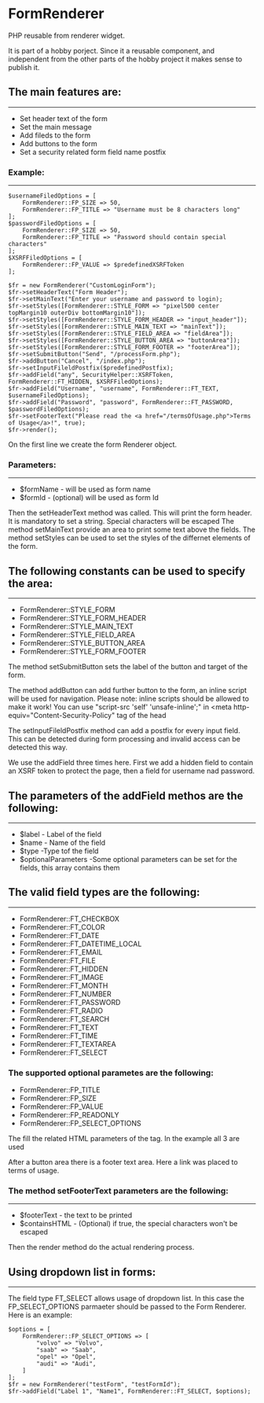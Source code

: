 # FormRenderer
PHP reusable from renderer widget.

It is part of a hobby porject. Since it a reusable component, and independent from the other parts of the hobby project it makes sense to publish it.

## The main features are:
------------------------
- Set header text of the form
- Set the main message
- Add fileds to the form
- Add buttons to the form
- Set a security related form field name postfix


### Example:
----------
```
$usernameFiledOptions = [
	FormRenderer::FP_SIZE => 50,
	FormRenderer::FP_TITLE => "Username must be 8 characters long"
];
$passwordFiledOptions = [
	FormRenderer::FP_SIZE => 50,
	FormRenderer::FP_TITLE => "Password should contain special characters"
];
$XSRFFiledOptions = [
	FormRenderer::FP_VALUE => $predefinedXSRFToken
];

$fr = new FormRenderer("CustomLoginForm");
$fr->setHeaderText("Form Header");
$fr->setMainText("Enter your username and password to login);
$fr->setStyles([FormRenderer::STYLE_FORM => "pixel500 center topMargin10 outerDiv bottomMargin10"]);
$fr->setStyles([FormRenderer::STYLE_FORM_HEADER => "input_header"]);
$fr->setStyles([FormRenderer::STYLE_MAIN_TEXT => "mainText"]);
$fr->setStyles([FormRenderer::STYLE_FIELD_AREA => "fieldArea"]);
$fr->setStyles([FormRenderer::STYLE_BUTTON_AREA => "buttonArea"]);
$fr->setStyles([FormRenderer::STYLE_FORM_FOOTER => "footerArea"]);
$fr->setSubmitButton("Send", "/processForm.php");
$fr->addButton("Cancel", "/index.php");
$fr->setInputFileldPostfix($predefinedPostfix);
$fr->addField("any", SecurityHelper::XSRFToken, FormRenderer::FT_HIDDEN, $XSRFFiledOptions);
$fr->addField("Username", "username", FormRenderer::FT_TEXT, $usernameFiledOptions);
$fr->addField("Password", "password", FormRenderer::FT_PASSWORD, $passwordFiledOptions);
$fr->setFooterText("Please read the <a href="/termsOfUsage.php">Terms of Usage</a>!", true);
$fr->render();
```
On the first line we create the form Renderer object.

### Parameters:
------------
- $formName - will be used as form name
- $formId - (optional) will be used as form Id

Then the setHeaderText method was called. This will print the form header. It is mandatory to set a string. Special characters will be escaped
The method setMainText provide an area to print some text above the fields.
The method setStyles can be used to set the styles of the differnet elements of the form.

## The following constants can be used to specify the area:
--------------------------------------------------------
- FormRenderer::STYLE_FORM
- FormRenderer::STYLE_FORM_HEADER
- FormRenderer::STYLE_MAIN_TEXT
- FormRenderer::STYLE_FIELD_AREA
- FormRenderer::STYLE_BUTTON_AREA
- FormRenderer::STYLE_FORM_FOOTER

The method setSubmitButton sets the label of the button and target of the form.

The method addButton can add further button to the form, an inline script will be used for navigation.
Please note: inline scripts should be allowed to make it work! You can use "script-src  'self' 'unsafe-inline';" in <meta http-equiv="Content-Security-Policy" tag of the head

The setInputFileldPostfix method can add a postfix for every input field. This can be detected during form processing and invalid access can be detected this way.

We use the addField three times here. First we add a hidden field to contain an XSRF token to protect the page, then a field for username nad password.

## The parameters of the addField methos are the following:
--------------------------------------------------------
- $label - Label of the field
- $name - Name of the field
- $type -Type tof the field
- $optionalParameters -Some optional parameters can be set for the fields, this array contains them

## The valid field types are the following:
-----------------------------------------
- FormRenderer::FT_CHECKBOX
- FormRenderer::FT_COLOR
- FormRenderer::FT_DATE
- FormRenderer::FT_DATETIME_LOCAL
- FormRenderer::FT_EMAIL
- FormRenderer::FT_FILE
- FormRenderer::FT_HIDDEN
- FormRenderer::FT_IMAGE
- FormRenderer::FT_MONTH
- FormRenderer::FT_NUMBER
- FormRenderer::FT_PASSWORD
- FormRenderer::FT_RADIO
- FormRenderer::FT_SEARCH
- FormRenderer::FT_TEXT
- FormRenderer::FT_TIME
- FormRenderer::FT_TEXTAREA
- FormRenderer::FT_SELECT

### The supported optional parametes are the following:
- FormRenderer::FP_TITLE
- FormRenderer::FP_SIZE
- FormRenderer::FP_VALUE
- FormRenderer::FP_READONLY
- FormRenderer::FP_SELECT_OPTIONS

The fill the related HTML parameters of the tag. In the example all 3 are used

After a button area there is a footer text area. Here a link was placed to terms of usage.

### The method setFooterText parameters are the following:
------------------------------
- $footerText - the text to be printed
- $containsHTML - (Optional) if true, the special characters won't be escaped

Then the render method do the actual rendering process.


## Using dropdown list in forms:
------------------------------

The field type FT_SELECT allows usage of dropdown list. In this case the FP_SELECT_OPTIONS parmaeter should be passed to the Form Renderer.
Here is an example:
```
$options = [
	FormRenderer::FP_SELECT_OPTIONS => [
		"volvo" => "Volvo",
		"saab" => "Saab",
		"opel" => "Opel",
		"audi" => "Audi",
	]
];
$fr = new FormRenderer("testForm", "testFormId");
$fr->addField("Label 1", "Name1", FormRenderer::FT_SELECT, $options);
```
